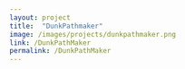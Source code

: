 ```yaml
---
layout: project
title:  "DunkPathmaker"
image: /images/projects/dunkpathmaker.png
link: /DunkPathMaker
permalink: /DunkPathMaker
---
```

